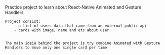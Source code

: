 Practice project to learn about React-Native Animated and Gesture Handlers  </br>

    Project consist: 
        - a list of users data that came from an external public api
        - cards with image, name and etc about user
    

    The main ideia behind the project is try combine Animated with Gesture Handlers to move only one single card per time